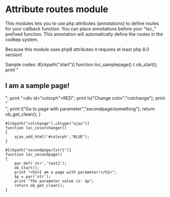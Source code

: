 # Attribute routes module

This modules lets you to use php attributes (annotations) to define routes for your callback function.
You can place annotations before your "loc_" prefixed function.
This annotation will automatically define the routes in the codkep system.

Because this module uses php8 attributes it requires at least php 8.0 version!

Sample codes:
	#[ckpath("start")]
	function loc_samplepage()
	{
	    ob_start();
	    print "<h2>I am a sample page!</h2>";
	    print "<div id=\"colorph\">RED</div>";
	    print lx("Change color","colchange");
	    print "<br/>";
	    print l("Go to page with parameter","secondpage/something");
	    return ob_get_clean();
	}
	
	#[ckpath("colchange"),cktype("ajax")]
	function loc_colorchanger()
	{
	    ajax_add_html('#colorph',"BLUE");
	}
	
	#[ckpath("secondpage/{str}")]
	function loc_secondpage()
	{
	    par_def('str','text2');
	    ob_start();
	    print "<h2>I am a page with parameter!</h2>";
	    $p = par('str');
	    print "The parameter value is: $p";
	    return ob_get_clean();
	}





